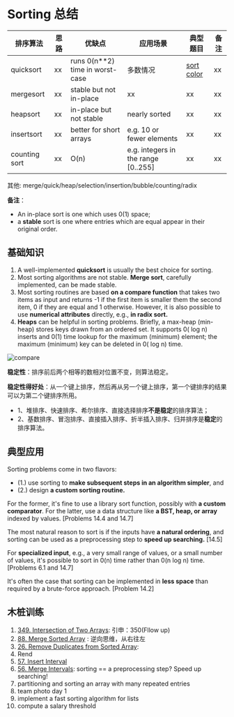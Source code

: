 # Sorting 总结

|    排序算法    |思路 |  优缺点 | 应用场景| 典型题目 | 备注 | 
| ---------- | --- | ---------- | --- | --- | --- |
| quicksort | xx |runs 0(n**2) time in worst-case | 多数情况 | [sort color](https://leetcode.com/problems/sort-colors/description/) | xx |
| mergesort | xx | stable but not in-place | xx | xx | xx |
| heapsort | xx | in-place but not stable | nearly sorted | xx | xx |
| insertsort | xx | better for short arrays |  e.g. 10 or fewer elements | xx | xx |
| counting sort | xx | O(n)|  e.g. integers in the range [0..255] | xx | xx |

其他: merge/quick/heap/selection/insertion/bubble/counting/radix 

**备注**：

- An in-place sort is one which uses 0(1) space; 
- a **stable** sort is one where entries which are equal appear in their original order.


## 基础知识

1. A well-implemented **quicksort** is usually the best choice for sorting. 
2. Most sorting algorithms are not stable. **Merge sort**, carefully implemented, can be made stable.
3. Most sorting routines are based **on a compare function** that takes two items as input and returns -1 if the first item is smaller them the second item, 0 if they are equal and 1 otherwise. However, it is also possible to use **numerical attributes** directly, e.g., **in radix sort.**
4. **Heaps** can be helpful in sorting problems. Briefly, a max-heap (min-heap) stores keys drawn from an ordered set. It supports 0( log n) inserts and 0(1) time lookup for the maximum (minimum) element; the maximum (minimum) key can be deleted in 0( log n) time. 


![compare](https://i.imgur.com/ZyzWmIG.png)

**稳定性**：排序前后两个相等的数相对位置不变，则算法稳定。

**稳定性得好处**：从一个键上排序，然后再从另一个键上排序，第一个键排序的结果可以为第二个键排序所用。


* 1、堆排序、快速排序、希尔排序、直接选择排序**不是稳定**的排序算法；
* 2、基数排序、冒泡排序、直接插入排序、折半插入排序、归并排序是**稳定**的排序算法。

## 典型应用

Sorting problems come in two flavors: 
 
*  (1.) use sorting to **make subsequent steps in an algorithm simpler**, and 
*  (2.) design **a custom sorting routine.** 
  
 For the former, it's fine to use a library sort function, possibly with **a custom comparator**. For the latter, use a data structure like **a BST, heap, or array** indexed by values. [Problems 14.4 and 14.7]
 
The most natural reason to sort is if the inputs have **a natural ordering**, and sorting can be used as a preprocessing step to **speed up searching.** [14.5]

For **specialized input**, e.g., a very small range of values, or a small number of values, it's possible to sort in 0(n) time rather than 0(n log n) time. [Problems 6.1 and 14.7]

It's often the case that sorting can be implemented in **less space** than required by a brute-force approach. [Problem 14.2]


## 木桩训练

1. [349. Intersection of Two Arrays](https://leetcode.com/problems/intersection-of-two-arrays/description/): 引申：350(Fllow up)
2. [88. Merge Sorted Array](https://leetcode.com/problems/merge-sorted-array/description/) : 逆向思维，从右往左
3. [26. Remove Duplicates from Sorted Array](https://leetcode.com/problems/remove-duplicates-from-sorted-array/description/):
4. Rend
5. [57. Insert Interval](https://leetcode.com/problems/insert-interval/description/)
6. [56. Merge Intervals](https://leetcode.com/problems/merge-intervals/description/): sorting == a preprocessing step? Speed up searching!
7. partitioning and sorting an array with many repeated entries 
8. team photo day 1 
9. implement a fast sorting algorithm for lists
10. compute a salary threshold


